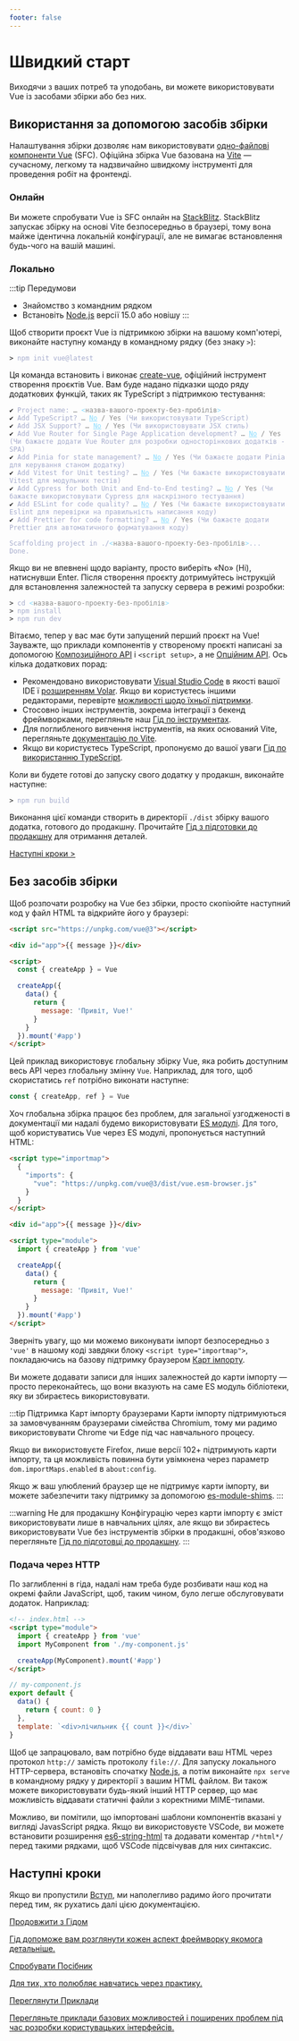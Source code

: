 ```yaml
---
footer: false
---
```


# Швидкий старт

Виходячи з ваших потреб та уподобань, ви можете використовувати Vue із засобами збірки або без них.

## Використання за допомогою засобів збірки

Налаштування збірки дозволяє нам використовувати [одно-файлові компоненти Vue](/guide/scaling-up/sfc) (SFC). Офіційна збірка Vue базована на [Vite](https://vitejs.dev) — сучасному, легкому та надзвичайно швидкому інструменті для проведення робіт на фронтенді.

### Онлайн

Ви можете спробувати Vue із SFC онлайн на [StackBlitz](https://vite.new/vue). StackBlitz запускає збірку на основі Vite безпосередньо в браузері, тому вона майже ідентична локальній конфігурації, але не вимагає встановлення будь-чого на вашій машині.

### Локально

:::tip Передумови

- Знайомство з командним рядком
- Встановіть [Node.js](https://nodejs.org/) версії 15.0 або новішу
  :::

Щоб створити проєкт Vue із підтримкою збірки на вашому комп'ютері, виконайте наступну команду в командному рядку (без знаку `>`):

<div class="language-sh"><pre><code><span class="line"><span style="color:var(--vt-c-green);">&gt;</span> <span style="color:#A6ACCD;">npm init vue@latest</span></span></code></pre></div>

Ця команда встановить і виконає [create-vue](https://github.com/vuejs/create-vue), офіційний інструмент створення проєктів Vue. Вам буде надано підказки щодо ряду додаткових функцій, таких як TypeScript з підтримкою тестування:

<div class="language-sh"><pre><code><span style="color:var(--vt-c-green);">✔</span> <span style="color:#A6ACCD;">Project name: <span style="color:#888;">… <span style="color:#89DDFF;">&lt;</span><span style="color:#888;">назва-вашого-проекту-без-пробілів</span><span style="color:#89DDFF;">&gt;</span></span></span>
<span style="color:var(--vt-c-green);">✔</span> <span style="color:#A6ACCD;">Add TypeScript? <span style="color:#888;">… <span style="color:#89DDFF;text-decoration:underline">No</span> / Yes</span> (Чи використовувати TypeScript)</span>
<span style="color:var(--vt-c-green);">✔</span> <span style="color:#A6ACCD;">Add JSX Support? <span style="color:#888;">… <span style="color:#89DDFF;text-decoration:underline">No</span> / Yes</span> (Чи використовувати JSX стиль)</span>
<span style="color:var(--vt-c-green);">✔</span> <span style="color:#A6ACCD;">Add Vue Router for Single Page Application development? <span style="color:#888;">… <span style="color:#89DDFF;text-decoration:underline">No</span> / Yes</span> (Чи бажаєте додати Vue Router для розробки односторінкових додатків - SPA)</span>
<span style="color:var(--vt-c-green);">✔</span> <span style="color:#A6ACCD;">Add Pinia for state management? <span style="color:#888;">… <span style="color:#89DDFF;text-decoration:underline">No</span> / Yes</span> (Чи бажаєте додати Pinia для керування станом додатку)</span>
<span style="color:var(--vt-c-green);">✔</span> <span style="color:#A6ACCD;">Add Vitest for Unit testing? <span style="color:#888;">… <span style="color:#89DDFF;text-decoration:underline">No</span> / Yes</span> (Чи бажаєте використовувати Vitest для модульних тестів)</span>
<span style="color:var(--vt-c-green);">✔</span> <span style="color:#A6ACCD;">Add Cypress for both Unit and End-to-End testing? <span style="color:#888;">… <span style="color:#89DDFF;text-decoration:underline">No</span> / Yes</span> (Чи бажаєте використовувати Cypress для наскрізного тестування)</span>
<span style="color:var(--vt-c-green);">✔</span> <span style="color:#A6ACCD;">Add ESLint for code quality? <span style="color:#888;">… <span style="color:#89DDFF;text-decoration:underline">No</span> / Yes</span> (Чи бажаєте використовувати Eslint для перевірки на правильність написання коду)</span>
<span style="color:var(--vt-c-green);">✔</span> <span style="color:#A6ACCD;">Add Prettier for code formatting? <span style="color:#888;">… <span style="color:#89DDFF;text-decoration:underline">No</span> / Yes</span> (Чи бажаєте додати Prettier для автоматичного форматування коду)</span>
<span></span>
<span style="color:#A6ACCD;">Scaffolding project in ./<span style="color:#89DDFF;">&lt;</span><span style="color:#888;">назва-вашого-проекту-без-пробілів</span><span style="color:#89DDFF;">&gt;</span>...</span>
<span style="color:#A6ACCD;">Done.</span></code></pre></div>

Якщо ви не впевнені щодо варіанту, просто виберіть «No» (Ні), натиснувши Enter. Після створення проєкту дотримуйтесь інструкцій для встановлення залежностей та запуску сервера в режимі розробки:

<div class="language-sh"><pre><code><span class="line"><span style="color:var(--vt-c-green);">&gt; </span><span style="color:#A6ACCD;">cd</span><span style="color:#A6ACCD;"> </span><span style="color:#89DDFF;">&lt;</span><span style="color:#888;">назва-вашого-проекту-без-пробілів</span><span style="color:#89DDFF;">&gt;</span></span>
<span class="line"><span style="color:var(--vt-c-green);">&gt; </span><span style="color:#A6ACCD;">npm install</span></span>
<span class="line"><span style="color:var(--vt-c-green);">&gt; </span><span style="color:#A6ACCD;">npm run dev</span></span>
<span class="line"></span></code></pre></div>

Вітаємо, тепер у вас має бути запущений перший проєкт на Vue! Зауважте, що приклади компонентів у створеному проєкті написані за допомогою [Композиційного API](/guide/introduction.html#composition-api) і `<script setup>`, а не [Опційним API](/guide/introduction.html#options-api). Ось кілька додаткових порад:

- Рекомендовано використовувати [Visual Studio Code](https://code.visualstudio.com/) в якості вашої IDE ї [розширенням Volar](https://marketplace.visualstudio.com/items?itemName=Vue.volar). Якщо ви користуєтесь іншими редакторами, перевірте [можливості щодо їхньої підтримки](/guide/scaling-up/tooling.html#ide-support).
- Стосовно інших інструментів, зокрема інтеграції з бекенд фреймворками, перегляньте наш [Гід по інструментах](/guide/scaling-up/tooling.html).
- Для поглибленого вивчення інструментів, на яких оснований Vite, перегляньте [документацію по Vite](https://vitejs.dev).
- Якщо ви користуєтесь TypeScript, пропонуємо до вашої уваги [Гід по використанню TypeScript](typescript/overview.html).

Коли ви будете готові до запуску свого додатку у продакшн, виконайте наступне:

<div class="language-sh"><pre><code><span class="line"><span style="color:var(--vt-c-green);">&gt; </span><span style="color:#A6ACCD;">npm run build</span></span>
<span class="line"></span></code></pre></div>

Виконання цієї команди створить в директорії `./dist` збірку вашого додатка, готового до продакшну. Прочитайте [Гід з підготовки до продакшну](/guide/best-practices/production-deployment.html) для отримання деталей.

[Наступні кроки >](#наступні-кроки)

## Без засобів збірки

Щоб розпочати розробку на Vue без збірки, просто скопіюйте наступний код у файл HTML та відкрийте його у браузері:

```html
<script src="https://unpkg.com/vue@3"></script>

<div id="app">{{ message }}</div>

<script>
  const { createApp } = Vue

  createApp({
    data() {
      return {
        message: 'Привіт, Vue!'
      }
    }
  }).mount('#app')
</script>
```

Цей приклад використовує глобальну збірку Vue, яка робить доступним весь API через глобальну змінну `Vue`. Наприклад, для того, щоб скористатись `ref` потрібно виконати наступне:

```js
const { createApp, ref } = Vue
```

Хоч глобальна збірка працює без проблем, для загальної узгодженості в документації ми надалі будемо використовувати [ES модулі](https://developer.mozilla.org/en-US/docs/Web/JavaScript/Guide/Modules). Для того, щоб користуватись Vue через ES модулі, пропонується наступний HTML:

```html
<script type="importmap">
  {
    "imports": {
      "vue": "https://unpkg.com/vue@3/dist/vue.esm-browser.js"
    }
  }
</script>

<div id="app">{{ message }}</div>

<script type="module">
  import { createApp } from 'vue'

  createApp({
    data() {
      return {
        message: 'Привіт, Vue!'
      }
    }
  }).mount('#app')
</script>
```

Зверніть увагу, що ми можемо виконувати імпорт безпосередньо з `'vue'` в нашому коді завдяки блоку `<script type="importmap">`, покладаючись на базову підтримку браузером [Карт імпорту](https://caniuse.com/import-maps).

Ви можете додавати записи для інших залежностей до карти імпорту — просто переконайтесь, що вони вказують на саме ES модуль бібліотеки, яку ви збираєтесь використовувати. 

:::tip Підтримка Карт імпорту браузерами
Карти імпорту підтримуються за замовчуванням браузерами сімейства Chromium, тому ми радимо використовувати Chrome чи Edge під час навчального процесу.

Якщо ви використовуєте Firefox, лише версії 102+ підтримують карти імпорту, та ця можливість повинна бути увімкнена через параметр `dom.importMaps.enabled` в `about:config`.

Якщо ж ваш улюблений браузер ще не підтримує карти імпорту, ви можете забезпечити таку підтримку за допомогою [es-module-shims](https://github.com/guybedford/es-module-shims).
:::

:::warning Не для продакшну
Конфігурацію через карти імпорту є зміст використовувати лише в навчальних цілях, але якщо ви збираєтесь використовувати Vue без інструментів збірки в продакшні, обов'язково перегляньте [Гід по підготовці до продакшну](/guide/best-practices/production-deployment.html#without-build-tools).
:::

### Подача через HTTP

По заглибленні в гіда, надалі нам треба буде розбивати наш код на окремі файли JavaScript, щоб, таким чином, було легше обслуговувати додаток. Наприклад:

```html
<!-- index.html -->
<script type="module">
  import { createApp } from 'vue'
  import MyComponent from './my-component.js'

  createApp(MyComponent).mount('#app')
</script>
```

```js
// my-component.js
export default {
  data() {
    return { count: 0 }
  },
  template: `<div>лічильник {{ count }}</div>`
}
```

Щоб це запрацювало, вам потрібно буде віддавати ваш HTML через протокол `http://` замість протоколу `file://`. Для запуску локального HTTP-сервера, встановіть спочатку [Node.js](https://nodejs.org/en/), а потім виконайте `npx serve` в командному рядку у директорії з вашим HTML файлом. Ви також можете використовувати будь-який інший HTTP сервер, що має можливість віддавати статичні файли з коректними MIME-типами.

Можливо, ви помітили, що імпортовані шаблони компонентів вказані у вигляді JavasScript рядка. Якщо ви використовуєте VSCode, ви можете встановити розширення [es6-string-html](https://marketplace.visualstudio.com/items?itemName=Tobermory.es6-string-html) та додавати коментар `/*html*/` перед такими рядками, щоб VSCode підсвічував для них синтаксис.

## Наступні кроки

Якщо ви пропустили [Вступ](/guide/introduction), ми наполегливо радимо його прочитати перед тим, як рухатись далі цією документацією.

<div class="vt-box-container next-steps">
  <a class="vt-box" href="/guide/essentials/application.html">
    <p class="next-steps-link">Продовжити з Гідом</p>
    <p class="next-steps-caption">Гід допоможе вам розглянути кожен аспект фреймворку якомога детальніше.</p>
  </a>
  <a class="vt-box" href="/tutorial/">
    <p class="next-steps-link">Спробувати Посібник</p>
    <p class="next-steps-caption">Для тих, хто полюбляє навчатись через практику.</p>
  </a>
  <a class="vt-box" href="/examples/">
    <p class="next-steps-link">Переглянути Приклади</p>
    <p class="next-steps-caption">Перегляньте приклади базових можливостей і поширених проблем під час розробки користувацьких інтерфейсів.</p>
  </a>
</div>
